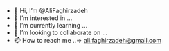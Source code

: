 - 👋 Hi, I’m @AliFaghirzadeh
- 👀 I’m interested in ...
- 🌱 I’m currently learning ...
- 💞️ I’m looking to collaborate on ...
- 📫 How to reach me ..=> ali.faghirzadeh@gmail.com

<!---
AliFaghirzadeh/AliFaghirzadeh is a ✨ special ✨ repository because its `README.md` (this file) appears on your GitHub profile.
You can click the Preview link to take a look at your changes.
--->
